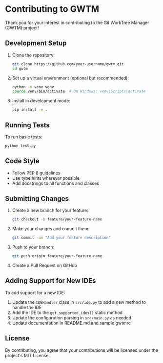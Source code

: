 # Contributing to GWTM

Thank you for your interest in contributing to the Git WorkTree Manager (GWTM) project!

## Development Setup

1. Clone the repository:
   ```bash
   git clone https://github.com/your-username/gwtm.git
   cd gwtm
   ```

2. Set up a virtual environment (optional but recommended):
   ```bash
   python -m venv venv
   source venv/bin/activate  # On Windows: venv\Scripts\activate
   ```

3. Install in development mode:
   ```bash
   pip install -e .
   ```

## Running Tests

To run basic tests:
```bash
python test.py
```

## Code Style

- Follow PEP 8 guidelines
- Use type hints wherever possible
- Add docstrings to all functions and classes

## Submitting Changes

1. Create a new branch for your feature:
   ```bash
   git checkout -b feature/your-feature-name
   ```

2. Make your changes and commit them:
   ```bash
   git commit -am "Add your feature description"
   ```

3. Push to your branch:
   ```bash
   git push origin feature/your-feature-name
   ```

4. Create a Pull Request on GitHub

## Adding Support for New IDEs

To add support for a new IDE:

1. Update the `IDEHandler` class in `src/ide.py` to add a new method to handle the IDE
2. Add the IDE to the `get_supported_ides()` static method
3. Update the configuration parsing in `src/main.py` as needed
4. Update documentation in README.md and sample.gwtmrc

## License

By contributing, you agree that your contributions will be licensed under the project's MIT License.